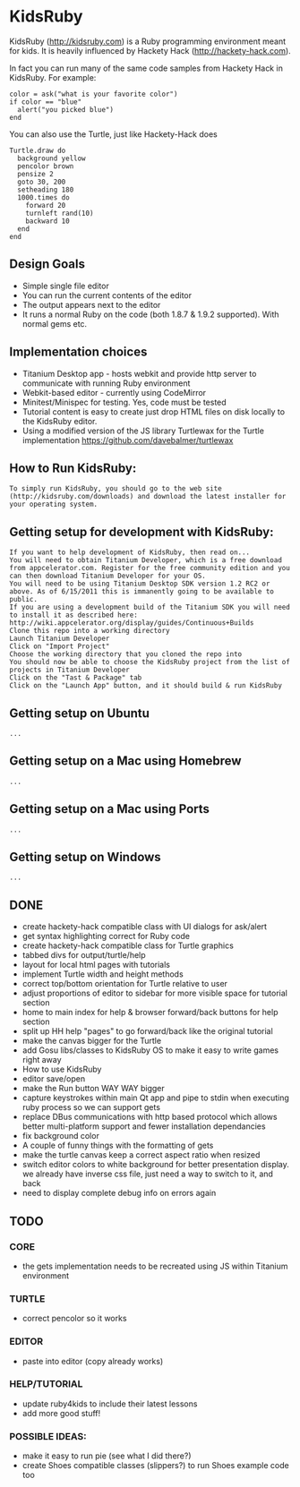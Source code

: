 # KidsRuby
KidsRuby (http://kidsruby.com) is a Ruby programming environment meant for kids. It is heavily influenced by Hackety Hack (http://hackety-hack.com).

In fact you can run many of the same code samples from Hackety Hack in KidsRuby. For example:

    color = ask("what is your favorite color")
    if color == "blue"
      alert("you picked blue")
    end

You can also use the Turtle, just like Hackety-Hack does

    Turtle.draw do
      background yellow
      pencolor brown
      pensize 2
      goto 30, 200
      setheading 180
      1000.times do
        forward 20
        turnleft rand(10)
        backward 10
      end
    end

## Design Goals
* Simple single file editor
* You can run the current contents of the editor
* The output appears next to the editor
* It runs a normal Ruby on the code (both 1.8.7 & 1.9.2 supported). With normal gems etc.

## Implementation choices
* Titanium Desktop app - hosts webkit and provide http server to communicate with running Ruby environment
* Webkit-based editor - currently using CodeMirror
* Minitest/Minispec for testing. Yes, code must be tested
* Tutorial content is easy to create just drop HTML files on disk locally to the KidsRuby editor.
* Using a modified version of the JS library Turtlewax for the Turtle implementation https://github.com/davebalmer/turtlewax

## How to Run KidsRuby:

    To simply run KidsRuby, you should go to the web site (http://kidsruby.com/downloads) and download the latest installer for your operating system. 

## Getting setup for development with KidsRuby:
    If you want to help development of KidsRuby, then read on...
    You will need to obtain Titanium Developer, which is a free download from appcelerator.com. Register for the free community edition and you can then download Titanium Developer for your OS.
    You will need to be using Titanium Desktop SDK version 1.2 RC2 or above. As of 6/15/2011 this is immanently going to be available to public.
    If you are using a development build of the Titanium SDK you will need to install it as described here: http://wiki.appcelerator.org/display/guides/Continuous+Builds
    Clone this repo into a working directory
    Launch Titanium Developer
    Click on "Import Project"
    Choose the working directory that you cloned the repo into
    You should now be able to choose the KidsRuby project from the list of projects in Titanium Developer
    Click on the "Tast & Package" tab
    Click on the "Launch App" button, and it should build & run KidsRuby

## Getting setup on Ubuntu
    ...
## Getting setup on a Mac using Homebrew
    ...
    
## Getting setup on a Mac using Ports
    ...
    
## Getting setup on Windows
    ...

## DONE
* create hackety-hack compatible class with UI dialogs for ask/alert
* get syntax highlighting correct for Ruby code
* create hackety-hack compatible class for Turtle graphics
* tabbed divs for output/turtle/help
* layout for local html pages with tutorials
* implement Turtle width and height methods
* correct top/bottom orientation for Turtle relative to user
* adjust proportions of editor to sidebar for more visible space for tutorial section
* home to main index for help & browser forward/back buttons for help section
* split up HH help "pages" to go forward/back like the original tutorial
* make the canvas bigger for the Turtle
* add Gosu libs/classes to KidsRuby OS to make it easy to write games right away
* How to use KidsRuby
* editor save/open
* make the Run button WAY WAY bigger
* capture keystrokes within main Qt app and pipe to stdin when executing ruby process so we can support gets
* replace DBus communications with http based protocol which allows better multi-platform support and fewer installation dependancies
* fix background color
* A couple of funny things with the formatting of gets
* make the turtle canvas keep a correct aspect ratio when resized
* switch editor colors to white background for better presentation display. we already have inverse css file, just need a way to switch to it, and back
* need to display complete debug info on errors again

## TODO

### CORE
* the gets implementation needs to be recreated using JS within Titanium environment

### TURTLE
* correct pencolor so it works

### EDITOR
* paste into editor (copy already works)

### HELP/TUTORIAL
* update ruby4kids to include their latest lessons
* add more good stuff!

### POSSIBLE IDEAS:
* make it easy to run pie (see what I did there?)
* create Shoes compatible classes (slippers?) to run Shoes example code too
